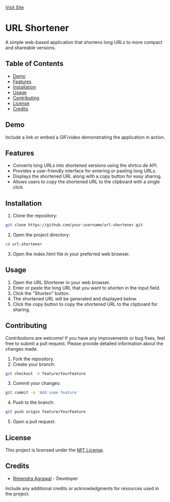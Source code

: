 [Visit Site](https://rimendra.github.io/URL-Shortner-/)
# URL Shortener

A simple web-based application that shortens long URLs to more compact and shareable versions.

## Table of Contents
- [Demo](#demo)
- [Features](#features)
- [Installation](#installation)
- [Usage](#usage)
- [Contributing](#contributing)
- [License](#license)
- [Credits](#credits)

## Demo

Include a link or embed a GIF/video demonstrating the application in action.

## Features

- Converts long URLs into shortened versions using the shrtco.de API.
- Provides a user-friendly interface for entering or pasting long URLs.
- Displays the shortened URL along with a copy button for easy sharing.
- Allows users to copy the shortened URL to the clipboard with a single click.

## Installation

1. Clone the repository:

```bash
git clone https://github.com/your-username/url-shortener.git
```

2. Open the project directory:

```bash
cd url-shortener
```

3. Open the index.html file in your preferred web browser.

## Usage

1. Open the URL Shortener in your web browser.
2. Enter or paste the long URL that you want to shorten in the input field.
3. Click the "Shorten" button.
4. The shortened URL will be generated and displayed below.
5. Click the copy button to copy the shortened URL to the clipboard for sharing.

## Contributing

Contributions are welcome! If you have any improvements or bug fixes, feel free to submit a pull request. Please provide detailed information about the changes made.

1. Fork the repository.
2. Create your branch:

```bash
git checkout -b feature/YourFeature
```

3. Commit your changes:

```bash
git commit -m 'Add some feature'
```

4. Push to the branch:

```bash
git push origin feature/YourFeature
```

5. Open a pull request.

## License

This project is licensed under the [MIT License](LICENSE).

## Credits

- [Rimendra Agrawal](https://rimendra-portfolio.netlify.app/) - Developer

Include any additional credits or acknowledgments for resources used in the project.
